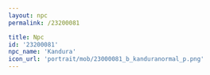 ```yaml
---
layout: npc
permalink: /23200081

title: Npc
id: '23200081'
npc_name: 'Kandura'
icon_url: 'portrait/mob/23000081_b_kanduranormal_p.png'
---
```

